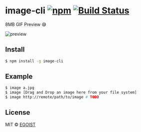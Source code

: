# image-cli [![npm](https://img.shields.io/npm/v/image-cli.svg)](https://www.npmjs.com/package/image-cli) [![Build Status](https://travis-ci.org/egoist/image-cli.svg?branch=master)](https://travis-ci.org/egoist/image-cli)

8MB GIF Preview 😅

![preview](http://ww4.sinaimg.cn/large/a15b4afegw1f1ws1vl1h9g20v70i07wo.gif)

## Install

```bash
$ npm install -g image-cli
```

## Example

```bash
$ image a.jpg
$ image [Drag and Drop an image here from your file system]
$ image http://remote/path/to/image # TODO
```

## License

MIT &copy; [EGOIST](https://github.com/egoist)
